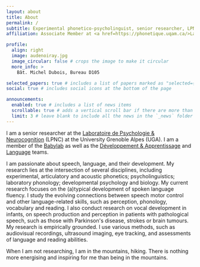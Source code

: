 ```yaml
---
layout: about
title: About
permalink: /
subtitle: Experimental phonetico-psycholinguist, senior researcher, LPNC, Université Grenoble Alpes, France
affiliation: Associate Member at <a href=https://phonetique.uqam.ca/>Laboratoire de Phonétique de l’UQAM, Montréal</a> ;  <a href=https://haskinslabs.org/>Haskins Laboratories</a>  ; <a href=https://speechlabgroningen.nl/>Speech Lab Groningen</a> 

profile:
  align: right
  image: audenoiray.jpg
  image_circular: false # crops the image to make it circular
  more_info: >
    Bât. Michel Dubois, Bureau D105

selected_papers: true # includes a list of papers marked as "selected={true}"
social: true # includes social icons at the bottom of the page

announcements:
  enabled: true # includes a list of news items
  scrollable: true # adds a vertical scroll bar if there are more than 3 news items
  limit: 3 # leave blank to include all the news in the `_news` folder
---
```


I am a senior researcher at the [Laboratoire de Psychologie & Neurocognition](https://lpnc.univ-grenoble-alpes.fr/fr) (LPNC) at the University Grenoble Alpes (UGA). I am a member of the [Babylab](https://lpnc.univ-grenoble-alpes.fr/fr/babylab) as well as the [Développement & Apprentissage](https://lpnc.univ-grenoble-alpes.fr/fr/recherche-0/equipes-recherche/equipe-developpement-et-apprentissage) and [Language](https://lpnc.univ-grenoble-alpes.fr/fr/recherche-0/equipes-recherche/equipe-langage) teams.

I am passionate about speech, language, and their development. My research lies at the intersection of several disciplines, including experimental, articulatory and acoustic phonetics; psycholinguistics; laboratory phonology; developmental psychology and biology.
My current research focuses on the (a)typical development of spoken language fluency. I study the evolving connections between speech motor control and other language-related skills, such as perception, phonology, vocabulary and reading. I also conduct research on vocal development in infants, on speech production and perception in patients with pathological speech, such as those with Parkinson's disease, strokes or brain tumours.
My research is empirically grounded. I use various methods, such as audiovisual recordings, ultrasound imaging, eye tracking, and assessments of language and reading abilities.

When I am not researching, I am in the mountains, hiking. There is nothing more energising and inspiring for me than being in the mountains.
